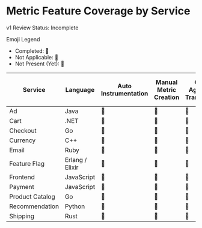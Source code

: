 # Metric Feature Coverage by Service

v1 Review Status: Incomplete

Emoji Legend

- Completed: :100:
- Not Applicable: :no_bell:
- Not Present (Yet): :construction:

| Service         | Language        | Auto Instrumentation | Manual Metric Creation | Collector Agent Metric Transformation | Push Metrics   | SLO Metrics    | Multiple Manual Metric Instruments |
|-----------------|-----------------|----------------------|------------------------|---------------------------------------|----------------|----------------|------------------------------------|
| Ad              | Java            | :100:                | :construction:         | :construction:                        | :construction: | :construction: | :construction:                     |
| Cart            | .NET            | :100:                | :construction:         | :construction:                        | :construction: | :construction: | :construction:                     |
| Checkout        | Go              | :100:                | :construction:         | :construction:                        | :construction: | :construction: | :construction:                     |
| Currency        | C++             | :no_bell:            | :construction:         | :construction:                        | :construction: | :construction: | :construction:                     |
| Email           | Ruby            | :construction:       | :construction:         | :construction:                        | :construction: | :construction: | :construction:                     |
| Feature Flag    | Erlang / Elixir | :construction:       | :construction:         | :construction:                        | :construction: | :construction: | :construction:                     |
| Frontend        | JavaScript      | :construction:       | :construction:         | :construction:                        | :construction: | :construction: | :construction:                     |
| Payment         | JavaScript      | :construction:       | :construction:         | :construction:                        | :construction: | :construction: | :construction:                     |
| Product Catalog | Go              | :construction:       | :construction:         | :construction:                        | :construction: | :construction: | :construction:                     |
| Recommendation  | Python          | :100:       | :100:                  | :construction:                        | :construction: | :construction: | :construction:                     |
| Shipping        | Rust            | :construction:       | :construction:         | :construction:                        | :construction: | :construction: | :construction:                     |
